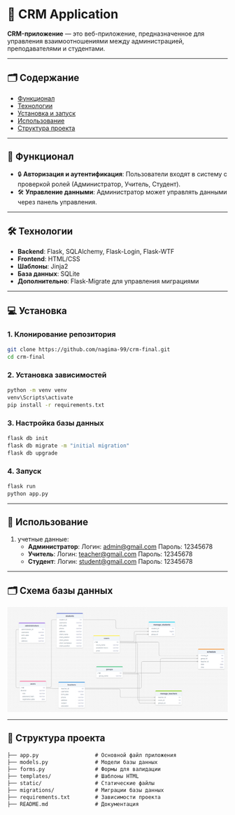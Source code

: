 # 🚀 **CRM Application**

**CRM-приложение** — это веб-приложение, предназначенное для управления взаимоотношениями между администрацией, преподавателями и студентами. 

---

## 🗂️ **Содержание**
- [Функционал](#функционал)
- [Технологии](#технологии)
- [Установка и запуск](#установка-и-запуск)
- [Использование](#использование)
- [Структура проекта](#структура-проекта)

---

## 🎯 **Функционал**
- 🔒 **Авторизация и аутентификация**: Пользователи входят в систему с проверкой ролей (Администратор, Учитель, Студент).
- 🛠️ **Управление данными**: Администратор может управлять данными через панель управления.

---

## 🛠️ **Технологии**
- **Backend**: Flask, SQLAlchemy, Flask-Login, Flask-WTF
- **Frontend**: HTML/CSS
- **Шаблоны**: Jinja2
- **База данных**: SQLite
- **Дополнительно**: Flask-Migrate для управления миграциями

---

## 💻 **Установка**
### **1. Клонирование репозитория**
```bash
git clone https://github.com/nagima-99/crm-final.git
cd crm-final
```

### **2. Установка зависимостей**
```bash
python -m venv venv
venv\Scripts\activate
pip install -r requirements.txt
```

### **3. Настройка базы данных**
```bash
flask db init
flask db migrate -m "initial migration"
flask db upgrade
```

### **4. Запуск**
```bash
flask run
python app.py
```

---

## 📖 **Использование**
1. учетные данные: 
   - **Администратор**:
        Логин: admin@gmail.com
        Пароль: 12345678
   - **Учитель**: 
        Логин: teacher@gmail.com
        Пароль: 12345678
   - **Студент**: 
        Логин: student@gmail.com
        Пароль: 12345678

---

## 🗂️ **Схема базы данных**
![Database Structure](assets/database_structure.png)

---

## 📁 **Структура проекта**
```
├── app.py                  # Основной файл приложения
├── models.py               # Модели базы данных
├── forms.py                # Формы для валидации
├── templates/              # Шаблоны HTML
├── static/                 # Статические файлы
├── migrations/             # Миграции базы данных
├── requirements.txt        # Зависимости проекта
├── README.md               # Документация
```
